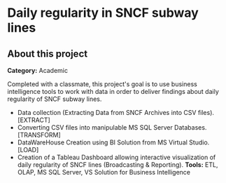 # Daily regularity in SNCF subway lines<br/>
## About this project
**Category:** Academic

Completed with a classmate, this project's goal is to use business intelligence tools to work with data in order to deliver findings about daily regularity of SNCF subway lines.<br/>

* Data collection (Extracting Data from SNCF Archives into CSV files). [EXTRACT]
* Converting CSV files into manipulable MS SQL Server Databases. [TRANSFORM]
* DataWareHouse Creation using BI Solution from MS Virtual Studio. [LOAD]
* Creation of a Tableau Dashboard allowing interactive visualization of daily regularity of SNCF lines (Broadcasting & Reporting).
**Tools:** ETL, OLAP, MS SQL Server, VS Solution for Business Intelligence
